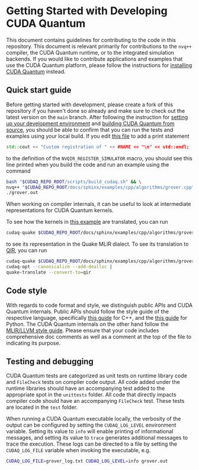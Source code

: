 # Getting Started with Developing CUDA Quantum

This document contains guidelines for contributing to the code in this
repository. This document is relevant primarily for contributions to the `nvq++`
compiler, the CUDA Quantum runtime, or to the integrated simulation backends. If
you would like to contribute applications and examples that use the CUDA Quantum
platform, please follow the instructions for [installing CUDA
Quantum][official_install] instead.

[official_install]: https://nvidia.github.io/cuda-quantum/latest/install.html

## Quick start guide

Before getting started with development, please create a fork of this repository
if you haven't done so already and make sure to check out the latest version on
the `main` branch. After following the instruction for [setting up your
development environment](./Dev_Setup.md) and [building CUDA Quantum from
source](Building.md), you should be able to confirm that you can run the tests
and examples using your local build. If you edit [this
file](./runtime/nvqir/CircuitSimulator.h) to add a print statement

```c++
std::cout << "Custom registration of " << #NAME << "\n" << std::endl;
```

to the definition of the `NVQIR_REGISTER_SIMULATOR` macro, you should see this
line printed when you build the code and run an example using the command

```bash
bash "$CUDAQ_REPO_ROOT/scripts/build_cudaq.sh" && \
nvq++ "$CUDAQ_REPO_ROOT/docs/sphinx/examples/cpp/algorithms/grover.cpp" -o grover.out && \
./grover.out
```

When working on compiler internals, it can be useful to look at intermediate
representations for CUDA Quantum kernels.

To see how the kernels in [this
example](./docs/sphinx/examples/cpp/algorithms/grover.cpp) are translated, you
can run

```bash
cudaq-quake $CUDAQ_REPO_ROOT/docs/sphinx/examples/cpp/algorithms/grover.cpp
```

to see its representation in the Quake MLIR dialect. To see its translation to
[QIR](https://www.qir-alliance.org/), you can run

```bash
cudaq-quake $CUDAQ_REPO_ROOT/docs/sphinx/examples/cpp/algorithms/grover.cpp |
cudaq-opt --canonicalize --add-dealloc |
quake-translate --convert-to=qir
```

## Code style

With regards to code format and style, we distinguish public APIs and CUDA
Quantum internals. Public APIs should follow the style guide of the respective
language, specifically [this guide][cpp_style] for C++, and the [this
guide][python_style] for Python. The CUDA Quantum internals on the other hand
follow the [MLIR/LLVM style guide][llvm_style]. Please ensure that your code
includes comprehensive doc comments as well as a comment at the top of the file
to indicating its purpose.

[python_style]: https://google.github.io/styleguide/pyguide.html
[cpp_style]: https://www.gnu.org/prep/standards/standards.html
[llvm_style]: https://llvm.org/docs/CodingStandards.html

## Testing and debugging

CUDA Quantum tests are categorized as unit tests on runtime library code and
`FileCheck` tests on compiler code output. All code added under the runtime
libraries should have an accompanying test added to the appropriate spot in the
`unittests` folder. All code that directly impacts compiler code should have an
accompanying `FileCheck` test. These tests are located in the `test` folder.

When running a CUDA Quantum executable locally, the verbosity of the output can
be configured by setting the `CUDAQ_LOG_LEVEL` environment variable. Setting its
value to `info` will enable printing of informational messages, and setting its
value to `trace` generates additional messages to trace the execution. These
logs can be directed to a file by setting the `CUDAQ_LOG_FILE` variable when
invoking the executable, e.g.

```bash
CUDAQ_LOG_FILE=grover_log.txt CUDAQ_LOG_LEVEL=info grover.out
```
